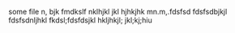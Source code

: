 some file
n,
bjk
fmdkslf
nklhjkl
jkl
hjhkjhk
mn.m,.fdsfsd
fdsfsdbjkjl
fdsfsdnljhkl
fkdsl;fdsfdsjkl
hkljhkjl;
jkl;kj;hiu
